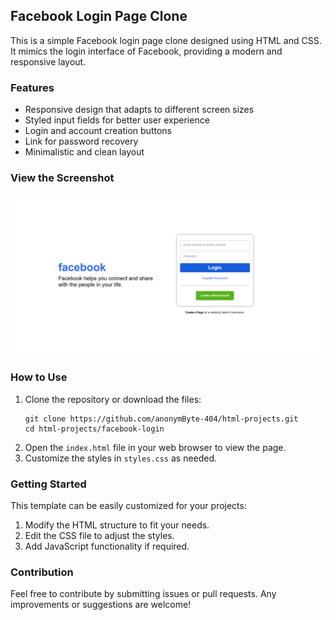 <h2>Facebook Login Page Clone</h2>

<p>This is a simple Facebook login page clone designed using HTML and CSS. It mimics the login interface of Facebook, providing a modern and responsive layout.</p>

<h3>Features</h3>
<ul>
    <li>Responsive design that adapts to different screen sizes</li>
    <li>Styled input fields for better user experience</li>
    <li>Login and account creation buttons</li>
    <li>Link for password recovery</li>
    <li>Minimalistic and clean layout</li>
</ul>

<h3>View the Screenshot</h3>
<p align="center">
    <img src="../../../_screenshots/facebook-form.png" alt="Facebook Login Screenshot" />
</p>

<h3>How to Use</h3>
<ol>
    <li>Clone the repository or download the files:</li>
    <pre><code>git clone https://github.com/anonymByte-404/html-projects.git
cd html-projects/facebook-login</code></pre>
    <li>Open the <code>index.html</code> file in your web browser to view the page.</li>
    <li>Customize the styles in <code>styles.css</code> as needed.</li>
</ol>

<h3>Getting Started</h3>
<p>This template can be easily customized for your projects:</p>
<ol>
    <li>Modify the HTML structure to fit your needs.</li>
    <li>Edit the CSS file to adjust the styles.</li>
    <li>Add JavaScript functionality if required.</li>
</ol>

<h3>Contribution</h3>
<p>Feel free to contribute by submitting issues or pull requests. Any improvements or suggestions are welcome!</p>
